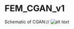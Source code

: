 # FEM_CGAN_v1


Schematic of CGAN://
![alt text]([[http://url/to/img.png](https://www.google.com/url?sa=i&url=https%3A%2F%2Flearnopencv.com%2Fconditional-gan-cgan-in-pytorch-and-tensorflow%2F&psig=AOvVaw1vhOcqTGZG6oU6zUOjRHE8&ust=1692855605779000&source=images&cd=vfe&opi=89978449&ved=0CBAQjRxqFwoTCODp4dqI8oADFQAAAAAdAAAAABAE)https://www.google.com/url?sa=i&url=https%3A%2F%2Flearnopencv.com%2Fconditional-gan-cgan-in-pytorch-and-tensorflow%2F&psig=AOvVaw1vhOcqTGZG6oU6zUOjRHE8&ust=1692855605779000&source=images&cd=vfe&opi=89978449&ved=0CBAQjRxqFwoTCODp4dqI8oADFQAAAAAdAAAAABAE](https://github.com/shuoyang97/FEM_CGAN_v1/blob/8fa7315ceab6c51b1f047b4fd8587823d329e6f8/image/Conditional-GAN-in-PyTorch-and-TensorFlow.jpeg)https://github.com/shuoyang97/FEM_CGAN_v1/blob/8fa7315ceab6c51b1f047b4fd8587823d329e6f8/image/Conditional-GAN-in-PyTorch-and-TensorFlow.jpeg)
